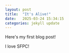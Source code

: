 ```yaml
---
layout: post
title:  "It's Alive!"
date:   2025-03-24 15:34:15
categories: jekyll update
---
```

Here's my first blog post!

I love SFPC!